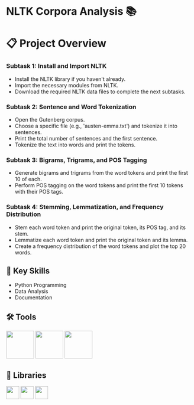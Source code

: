 # NLTK Corpora Analysis 📚

# 📋 Project Overview
### Subtask 1: Install and Import NLTK
- Install the NLTK library if you haven't already.
- Import the necessary modules from NLTK.
- Download the required NLTK data files to complete the next subtasks.

### Subtask 2: Sentence and Word Tokenization
- Open the Gutenberg corpus.
- Choose a specific file (e.g., 'austen-emma.txt') and tokenize it into sentences.
- Print the total number of sentences and the first sentence.
- Tokenize the text into words and print the tokens.

### Subtask 3: Bigrams, Trigrams, and POS Tagging
- Generate bigrams and trigrams from the word tokens and print the first 10 of each.
- Perform POS tagging on the word tokens and print the first 10 tokens with their POS tags.

### Subtask 4: Stemming, Lemmatization, and Frequency Distribution
- Stem each word token and print the original token, its POS tag, and its stem.
- Lemmatize each word token and print the original token and its lemma.
- Create a frequency distribution of the word tokens and plot the top 20 words.


## 🔑 Key Skills

- Python Programming
- Data Analysis
- Documentation

  
## 🛠️ Tools

  <img src="https://user-images.githubusercontent.com/84391594/152705364-f16bb223-41aa-4510-8113-51171dfe9953.png"
  height="75">
  <img src="https://user-images.githubusercontent.com/84391594/152705271-083f8784-b3c9-4065-9733-ea3fa8ad5a7a.png" height="75">
  <img src="https://user-images.githubusercontent.com/84391594/152705273-adffe1bf-b509-44d0-b3ac-671cce5071df.svg" height="75">


## 📖 Libraries
<p align="left">
  <img  src="https://user-images.githubusercontent.com/84391594/152706127-ce41990f-2588-472a-b5df-6b403a5947e6.png" height="35">
  <img  src="https://user-images.githubusercontent.com/84391594/152706130-5577011e-ecb3-47aa-af73-f6bd1bda05bc.png" height="35">
  <img  src="https://user-images.githubusercontent.com/84391594/152706132-5939da7e-7d1e-43b8-9c46-2d3fe5198dda.png" height="35">
</p>




